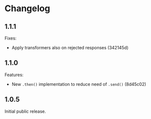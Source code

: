 # Changelog

## 1.1.1

Fixes:
- Apply transformers also on rejected responses (342145d)

## 1.1.0

Features:
- New `.then()` implementation to reduce need of `.send()` (8d45c02)

## 1.0.5

Initial public release.
